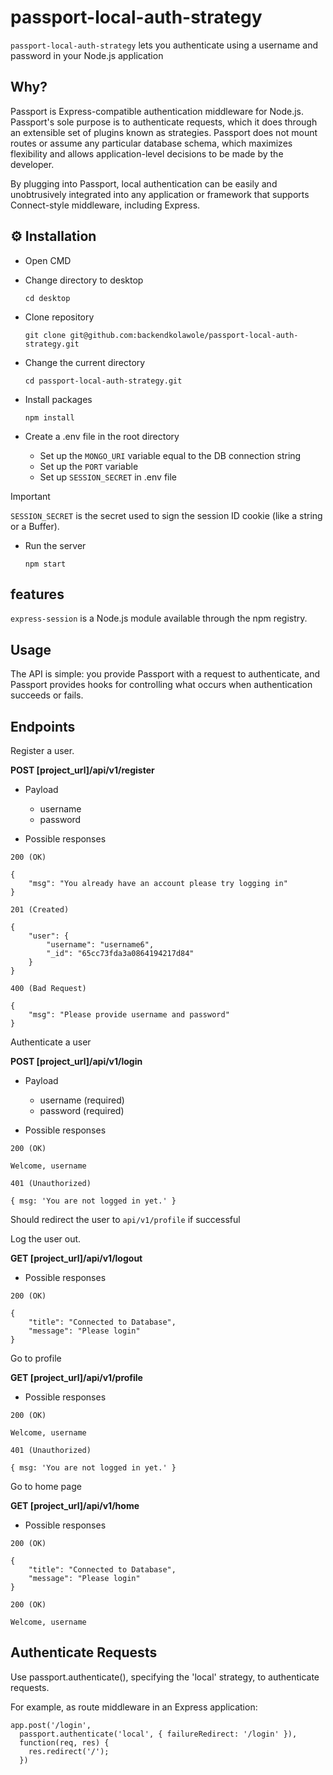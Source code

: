 # passport-local-auth-strategy

`passport-local-auth-strategy` lets you authenticate using a username and password in your Node.js application

## Why?
Passport is Express-compatible authentication middleware for Node.js. Passport's sole purpose is to authenticate requests, which it does through an extensible set of plugins known as strategies. Passport does not mount routes or assume any particular database schema, which maximizes flexibility and allows application-level decisions to be made by the developer. 

By plugging into Passport, local authentication can be easily and unobtrusively integrated into any application or framework that supports Connect-style middleware, including Express.


## ⚙️ Installation

- Open CMD
  
- Change directory to desktop

  `cd desktop`
   
- Clone repository

  `git clone git@github.com:backendkolawole/passport-local-auth-strategy.git`

- Change the current directory

  `cd passport-local-auth-strategy.git`
  
- Install packages

  `npm install`

- Create a .env file in the root directory

  - Set up the `MONGO_URI` variable equal to the DB connection string
  - Set up the `PORT` variable
  - Set up `SESSION_SECRET` in .env file

> [!IMPORTANT]
>  `SESSION_SECRET` is the secret used to sign the session ID cookie (like a string or a Buffer).

- Run the server

  `npm start`
  
## features
`express-session` is a Node.js module available through the npm registry. 

## Usage 
The API is simple: you provide Passport with a request to authenticate, and Passport provides hooks for controlling what occurs when authentication succeeds or fails.

## Endpoints

Register a user.

**POST [project_url]/api/v1/register** 

- Payload
  - username
  - password

- Possible responses

```
200 (OK)

{
    "msg": "You already have an account please try logging in"
}

201 (Created)

{
    "user": {
        "username": "username6",
        "_id": "65cc73fda3a0864194217d84"
    }
}

400 (Bad Request)

{
    "msg": "Please provide username and password"
}

```

Authenticate a user

**POST [project_url]/api/v1/login**

- Payload
  - username (required)
  - password (required)

- Possible responses

```
200 (OK)

Welcome, username

401 (Unauthorized)

{ msg: 'You are not logged in yet.' }

```
Should redirect the user to `api/v1/profile` if successful

Log the user out.


**GET [project_url]/api/v1/logout**

- Possible responses

```
200 (OK)

{
    "title": "Connected to Database",
    "message": "Please login"
}

```

Go to profile

**GET [project_url]/api/v1/profile**

- Possible responses

```
200 (OK)

Welcome, username

401 (Unauthorized)

{ msg: 'You are not logged in yet.' }

```

Go to home page

**GET [project_url]/api/v1/home**

- Possible responses

```
200 (OK)

{
    "title": "Connected to Database",
    "message": "Please login"
}

200 (OK)

Welcome, username

```


## Authenticate Requests
Use passport.authenticate(), specifying the 'local' strategy, to authenticate requests.

For example, as route middleware in an Express application:

```
app.post('/login', 
  passport.authenticate('local', { failureRedirect: '/login' }),
  function(req, res) {
    res.redirect('/');
  })

```
